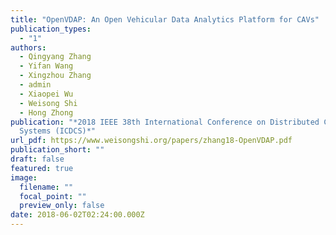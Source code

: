 ```yaml
---
title: "OpenVDAP: An Open Vehicular Data Analytics Platform for CAVs"
publication_types:
  - "1"
authors:
  - Qingyang Zhang
  - Yifan Wang
  - Xingzhou Zhang
  - admin
  - Xiaopei Wu
  - Weisong Shi
  - Hong Zhong
publication: "*2018 IEEE 38th International Conference on Distributed Computing
  Systems (ICDCS)*"
url_pdf: https://www.weisongshi.org/papers/zhang18-OpenVDAP.pdf
publication_short: ""
draft: false
featured: true
image:
  filename: ""
  focal_point: ""
  preview_only: false
date: 2018-06-02T02:24:00.000Z
---
```


